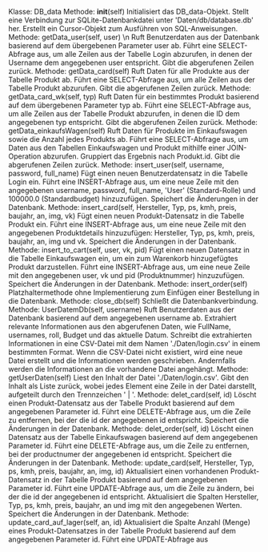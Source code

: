 Klasse: DB_data
Methode: **init**(self)
Initialisiert das DB_data-Objekt.
Stellt eine Verbindung zur SQLite-Datenbankdatei unter 'Daten/db/database.db' her.
Erstellt ein Cursor-Objekt zum Ausführen von SQL-Anweisungen.
Methode: getData_user(self, user) \n
Ruft Benutzerdaten aus der Datenbank basierend auf dem übergebenen Parameter user ab.
Führt eine SELECT-Abfrage aus, um alle Zeilen aus der Tabelle Login abzurufen, in denen der Username dem angegebenen user entspricht.
Gibt die abgerufenen Zeilen zurück.
Methode: getData_card(self)
Ruft Daten für alle Produkte aus der Tabelle Produkt ab.
Führt eine SELECT-Abfrage aus, um alle Zeilen aus der Tabelle Produkt abzurufen.
Gibt die abgerufenen Zeilen zurück.
Methode: getData_card_wk(self, typ)
Ruft Daten für ein bestimmtes Produkt basierend auf dem übergebenen Parameter typ ab.
Führt eine SELECT-Abfrage aus, um alle Zeilen aus der Tabelle Produkt abzurufen, in denen die ID dem angegebenen typ entspricht.
Gibt die abgerufenen Zeilen zurück.
Methode: getData_einkaufsWagen(self)
Ruft Daten für Produkte im Einkaufswagen sowie die Anzahl jedes Produkts ab.
Führt eine SELECT-Abfrage aus, um Daten aus den Tabellen Einkaufswagen und Produkt mithilfe einer JOIN-Operation abzurufen.
Gruppiert das Ergebnis nach Produkt.id.
Gibt die abgerufenen Zeilen zurück.
Methode: insert_user(self, username, password, full_name)
Fügt einen neuen Benutzerdatensatz in die Tabelle Login ein.
Führt eine INSERT-Abfrage aus, um eine neue Zeile mit den angegebenen username, password, full_name, 'User' (Standard-Rolle) und 100000.0 (Standardbudget) hinzuzufügen.
Speichert die Änderungen in der Datenbank.
Methode: insert_card(self, Hersteller, Typ, ps, kmh, preis, baujahr, an, img, vk)
Fügt einen neuen Produkt-Datensatz in die Tabelle Produkt ein.
Führt eine INSERT-Abfrage aus, um eine neue Zeile mit den angegebenen Produktdetails hinzuzufügen: Hersteller, Typ, ps, kmh, preis, baujahr, an, img und vk.
Speichert die Änderungen in der Datenbank.
Methode: insert_to_cart(self, user, vk, pid)
Fügt einen neuen Datensatz in die Tabelle Einkaufswagen ein, um ein zum Warenkorb hinzugefügtes Produkt darzustellen.
Führt eine INSERT-Abfrage aus, um eine neue Zeile mit den angegebenen user, vk und pid (Produktnummer) hinzuzufügen.
Speichert die Änderungen in der Datenbank.
Methode: insert_order(self)
Platzhaltermethode ohne Implementierung zum Einfügen einer Bestellung in die Datenbank.
Methode: close_db(self)
Schließt die Datenbankverbindung.
Methode: UserDatemDb(self, username)
Ruft Benutzerdaten aus der Datenbank basierend auf dem angegebenen username ab.
Extrahiert relevante Informationen aus den abgerufenen Daten, wie FullName, usernames, roll, Budget und das aktuelle Datum.
Schreibt die extrahierten Informationen in eine CSV-Datei mit dem Namen './Daten/login.csv' in einem bestimmten Format.
Wenn die CSV-Datei nicht existiert, wird eine neue Datei erstellt und die Informationen werden geschrieben. Andernfalls werden die Informationen an die vorhandene Datei angehängt.
Methode: getUserDaten(self)
Liest den Inhalt der Datei './Daten/login.csv'.
Gibt den Inhalt als Liste zurück, wobei jedes Element eine Zeile in der Datei darstellt, aufgeteilt durch den Trennzeichen ' | '.
Methode: delet_card(self, id)
Löscht einen Produkt-Datensatz aus der Tabelle Produkt basierend auf dem angegebenen Parameter id.
Führt eine DELETE-Abfrage aus, um die Zeile zu entfernen, bei der die id der angegebenen id entspricht.
Speichert die Änderungen in der Datenbank.
Methode: delet_order(self, id)
Löscht einen Datensatz aus der Tabelle Einkaufswagen basierend auf dem angegebenen Parameter id.
Führt eine DELETE-Abfrage aus, um die Zeile zu entfernen, bei der productnumer der angegebenen id entspricht.
Speichert die Änderungen in der Datenbank.
Methode: update_card(self, Hersteller, Typ, ps, kmh, preis, baujahr, an, img, id)
Aktualisiert einen vorhandenen Produkt-Datensatz in der Tabelle Produkt basierend auf dem angegebenen Parameter id.
Führt eine UPDATE-Abfrage aus, um die Zeile zu ändern, bei der die id der angegebenen id entspricht.
Aktualisiert die Spalten Hersteller, Typ, ps, kmh, preis, baujahr, an und img mit den angegebenen Werten.
Speichert die Änderungen in der Datenbank.
Methode: update_card_auf_lager(self, an, id)
Aktualisiert die Spalte Anzahl (Menge) eines Produkt-Datensatzes in der Tabelle Produkt basierend auf dem angegebenen Parameter id.
Führt eine UPDATE-Abfrage aus
